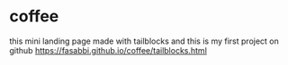 # coffee

this mini landing page made with tailblocks 
and this is my first project on github
https://fasabbi.github.io/coffee/tailblocks.html
